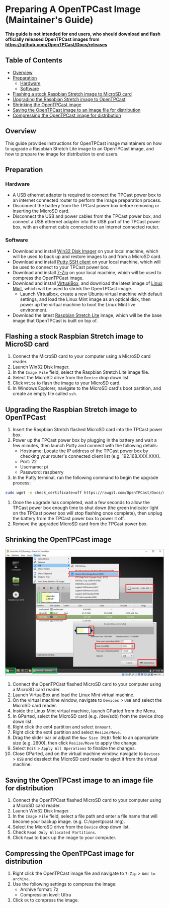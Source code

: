 # Preparing A OpenTPCast Image (Maintainer's Guide)

**This guide is not intended for end users, who should download and flash officially released OpenTPCast images from https://github.com/OpenTPCast/Docs/releases**

## Table of Contents
* [Overview](#overview)
* [Preparation](#preparation)
  * [Hardware](#hardware)
  * [Software](#software)
* [Flashing a stock Raspbian Stretch image to MicroSD card](#flashing-a-stock-raspbian-stretch-image-to-microsd-card)
* [Upgrading the Raspbian Stretch image to OpenTPCast](#upgrading-the-raspbian-stretch-image-to-opentpcast)
* [Shrinking the OpenTPCast image](#shrinking-the-opentpcast-image)
* [Saving the OpenTPCast image to an image file for distribution](#saving-the-opentpcast-image-to-an-image-file-for-distribution)
* [Compressing the OpenTPCast image for distribution](#compressing-the-opentpcast-image-for-distribution)

## Overview
This guide provides instructions for OpenTPCast image maintainers on how to upgrade a Raspbian Stretch Lite image to an OpenTPCast image, and how to prepare the image for distribution to end users.

## Preparation
### Hardware
- A USB ethernet adapter is required to connect the TPCast power box to an internet connected router to perform the image preparation process.
- Disconnect the battery from the TPCast power box before removing or inserting the MicroSD card.
- Disconnect the USB and power cables from the TPCast power box, and connect a USB ethernet adapter into the USB port of the TPCast power box, with an ethernet cable connected to an internet connected router.

### Software
- Download and install [Win32 Disk Imager](https://sourceforge.net/projects/win32diskimager/) on your local machine, which will be used to back up and restore images to and from a MicroSD card.
- Download and install [Putty SSH client](http://www.putty.org/) on your local machine, which will be used to connect to your TPCast power box.
- Download and install [7-Zip](http://www.7-zip.org/) on your local machine, which will be used to compress the OpenTPCast image.
- Download and install [VirtualBox](https://www.virtualbox.org/wiki/Downloads), and download the latest image of [Linux Mint](https://linuxmint.com/download.php), which will be used to shrink the OpenTPCast image.
    - Launch Virtualbox, create a new Ubuntu virtual machine with default settings, and load the Linux Mint image as an optical disk, then power up the virtual machine to boot the Linux Mint live environment.
- Download the latest [Raspbian Stretch Lite](https://downloads.raspberrypi.org/raspbian_lite_latest) image, which will be the base image that OpenTPCast is built on top of.

## Flashing a stock Raspbian Stretch image to MicroSD card
1. Connect the MicroSD card to your computer using a MicroSD card reader.
1. Launch Win32 Disk Imager.
1. In the `Image File` field, select the Raspbian Stretch Lite image file.
1. Select the MicroSD drive from the `Device` drop down list.
1. Click `Write` to flash the image to your MicroSD card.
1. In Windows Explorer, navigate to the MicroSD card's boot partition, and create an empty file called `ssh`.

## Upgrading the Raspbian Stretch image to OpenTPCast
1. Insert the Raspbian Stretch flashed MicroSD card into the TPCast power box.
1. Power up the TPCast power box by plugging in the battery and wait a few minutes, then launch Putty and connect with the following details:
	- Hostname: Locate the IP address of the TPCast power box by checking your router's connected client list (e.g. 192.168.XXX.XXX).
	- Port: 22
	- Username: pi
	- Password: raspberry
1. In the Putty terminal, run the following command to begin the upgrade process:
```bash
sudo wget -e check_certificate=off https://rawgit.com/OpenTPCast/Docs/master/files/prepareimage/opentpcast-prepareimage && sudo chmod +x ./opentpcast-prepareimage && sudo ./opentpcast-prepareimage
```
1. Once the upgrade has completed, wait a few seconds to allow the TPCast power box enough time to shut down (the green indicator light on the TPCast power box will stop flashing once complete), then unplug the battery from the TPCast power box to power it off.
1. Remove the upgraded MicroSD card from the TPCast power box.

## Shrinking the OpenTPCast image
![GParted running in Linux Mint virtual machine](../img/prepareimage-gparted.jpg)
1. Connect the OpenTPCast flashed MicroSD card to your computer using a MicroSD card reader.
1. Launch VirtualBox and load the Linux Mint virtual machine.
1. On the virtual machine window, navigate to `Devices` > `USB` and select the MicroSD card reader.
1. Inside the Linux Mint virtual machine, launch GParted from the Menu.
1. In GParted, select the MicroSD card (e.g. /dev/sdb) from the device drop down list.
1. Right click the ext4 partition and select `Unmount`.
1. Right click the ext4 partition and select `Resize/Move`.
1. Drag the slider bar or adjust the `New Size (MiB)` field to an appropriate size (e.g. 2600), then click `Resize/Move` to apply the change.
1. Select `Edit` > `Apply All Operations` to finalize the changes.
1. Close GParted, and on the virtual machine window, navigate to `Devices` > `USB` and deselect the MicroSD card reader to eject it from the virtual machine.

## Saving the OpenTPCast image to an image file for distribution
1. Connect the OpenTPCast flashed MicroSD card to your computer using a MicroSD card reader.
1. Launch Win32 Disk Imager.
1. In the `Image File` field, select a file path and enter a file name that will become your backup image. (e.g. C:/opentpcast.img).
1. Select the MicroSD drive from the `Device` drop down list.
1. Check `Read Only Allocated Partitions`.
1. Click `Read` to back up the image to your computer.

## Compressing the OpenTPCast image for distribution
1. Right click the OpenTPCast image file and navigate to `7-Zip` > `Add to archive...`
1. Use the following settings to compress the image:
	- Archive format: 7z
	- Compression level: Ultra
1. Click `OK` to compress the image.
